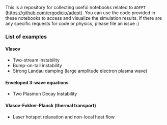 This is a repository for collecting useful notebooks related to `ADEPT` (https://github.com/ergodicio/adept). You can use the code provided in these notebooks to access and visualize the simulation results. If there are any specific requests for code or physics, please file an issue :)

### List of examples
#### Vlasov
- Two-stream instability 
- Bump-on-tail instability
- Strong Landau damping (large amplitude electron plasma wave)

#### Enveloped 3-wave equations
- Two Plasmon Decay Instability 

#### Vlasov-Fokker-Planck (thermal transport)

- Laser hotspot relaxation and non-local heat flow
